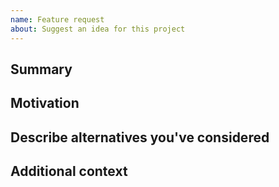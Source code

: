 ```yaml
---
name: Feature request
about: Suggest an idea for this project
---
```


<!--

Have you read Digital Catapult's Code of Conduct? By filing an Issue, you are expected to comply with it, including treating everyone with respect: https://github.com/digicatapult/openapi-merger/.github/blob/main/CODE_OF_CONDUCT.md

---
Also note that the Digital Catapult team has finite resources so it's unlikely that we'll work on feature requests. If we're interested in a particular feature however, we'll follow up and ask you to submit an RFC to talk about it in more detail.

-->

## Summary

<!-- One paragraph explanation of the feature. -->

## Motivation

<!-- Why are we doing this? What use cases does it support? What is the expected outcome? -->

## Describe alternatives you've considered

<!-- A clear and concise description of the alternative solutions you've considered. Be sure to explain why openapi-merger's existing customisability isn't suitable for this feature. -->

## Additional context

<!-- Add any other context or screenshots about the feature request here. -->
